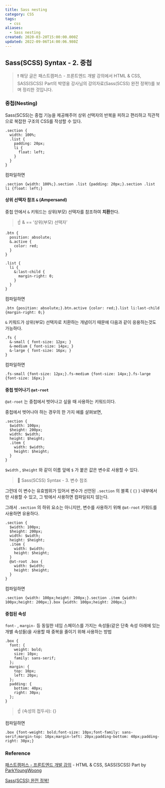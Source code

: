 ```yaml
---
title: Sass nesting
category: CSS
tags:
  - css
aliases:
  - Sass nesting
created: 2020-03-20T15:00:00.000Z
updated: 2022-09-06T14:00:06.980Z
---
```


<Metadata />

## Sass(SCSS) Syntax - 2. 중첩

> ❗️ 해당 글은 패스트캠퍼스 - 프론트엔드 개발 강의에서 HTML & CSS, SASS(SCSS) Part의 박영웅 강사님의 강의자료(Sass(SCSS) 완전 정복!)를 보며 정리한 것입니다.

### 중첩(Nesting)

Sass(SCSS)는 중첩 기능을 제공해주어 상위 선택자의 반복을 피하고 편리하고 직관적으로 복잡한 구조의 CSS를 작성할 수 있다.

```
.section {
  width: 100%;
  .list {
    padding: 20px;
    li {
      float: left;
    }
  }
}
```

컴파일하면

```
.section {width: 100%;}.section .list {padding: 20px;}.section .list li {float: left;}
```

#### 상위 선택자 참조 `&` (Ampersand)

중첩 안에서 `&` 키워드는 상위(부모) 선택자를 참조하여 **치환**한다.

> ☝️ & == ‘상위(부모) 선택자’

```
.btn {
  position: absolute;
  &.active {
    color: red;
  }
}

.list {
  li {
    &:last-child {
      margin-right: 0;
    }
  }
}
```

컴파일하면

```
.btn {position: absolute;}.btn.active {color: red;}.list li:last-child {margin-right: 0;}
```

`&` 키워드가 상위(부모) 선택자로 치환하는 개념이기 때문에 다음과 같이 응용하는것도 가능하다.

```
.fs {
  &-small { font-size: 12px; }
  &-medium { font-size: 14px; }
  &-large { font-size: 16px; }
}
```

컴파일하면

```
.fs-small {font-size: 12px;}.fs-medium {font-size: 14px;}.fs-large {font-size: 16px;}
```

#### 중첩 벗어나기 `@at-root`

`@at-root` 는 중첩에서 벗어나고 싶을 때 사용하는 키워드이다.

중첩에서 벗어나야 하는 경우의 한 가지 예를 살펴보면,

```
.section {
  $width: 100px;
  $height: 200px;
  width: $width;
  height: $height;
  .item {
    width: $width;
    height: $height;
  }
}
```

`$width` , `$height` 와 같이 이름 앞에 `$` 가 붙은 값은 변수로 사용할 수 있다.

> 🔗 Sass(SCSS) Syntax - 3. 변수 참조

그런데 이 변수는 유효범위가 있어서 변수가 선언된 `.section` 의 블록 ( `{}` ) 내부에서만 사용할 수 있고, 그 밖에서 사용하면 컴파일되지 않는다.

그래서 `.section` 의 하위 요소는 아니지만, 변수를 사용하기 위해 `@at-root` 키워드를 사용하면 유용하다.

```
.section {
  $width: 100px;
  $height: 200px;
  width: $width;
  height: $height;
  .item {
    width: $width;
    height: $height;
  }
  @at-root .box {
    width: $width;
    height: $height;
  }
}
```

컴파일하면

```
.section {width: 100px;height: 200px;}.section .item {width: 100px;height: 200px;}.box {width: 100px;height: 200px;}
```

#### 중첩된 속성

`font-` , `margin-` 등 동일한 네임 스페이스를 가지는 속성들(같은 단축 속성 아래에 있는 개별 속성들)을 사용할 때 중복을 줄이기 위해 사용하는 방법

```
.box {
  font: {
    weight: bold;
    size: 10px;
    family: sans-serif;
  };
  margin: {
    top: 10px;
    left: 20px;
  };
  padding: {
    bottom: 40px;
    right: 30px;
  };
}
```

> ☝️ (속성의 접두사): {}

컴파일하면

```
.box {font-weight: bold;font-size: 10px;font-family: sans-serif;margin-top: 10px;margin-left: 20px;padding-bottom: 40px;padding-right: 30px;}
```

### Reference

[패스트캠퍼스 - 프론트엔드 개발 강의](https://www.fastcampus.co.kr/dev_online_react/) - HTML & CSS, SASS(SCSS) Part by [ParkYoungWoong](https://github.com/ParkYoungWoong)

[Sass(SCSS) 완전 정복!](https://heropy.blog/2018/01/31/sass/)

